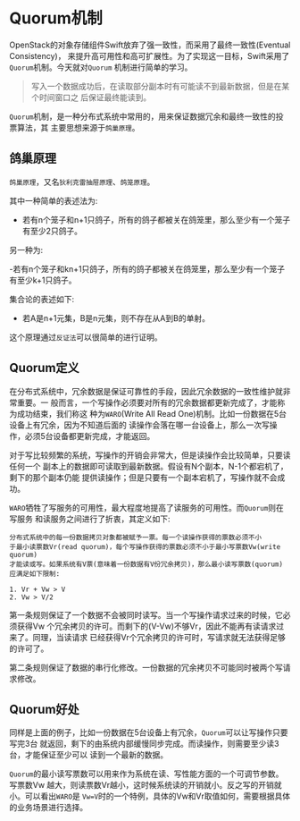 # Quorum机制

OpenStack的对象存储组件Swift放弃了强一致性，而采用了最终一致性(Eventual Consistency)，
来提升高可用性和高可扩展性。为了实现这一目标，Swift采用了`Quorum`机制。今天就对`Quorum`
机制进行简单的学习。

> 写入一个数据成功后，在读取部分副本时有可能读不到最新数据，但是在某个时间窗口之
> 后保证最终能读到。

`Quorum`机制，是一种分布式系统中常用的，用来保证数据冗余和最终一致性的投票算法，其
主要思想来源于`鸽巢原理`。


## 鸽巢原理

`鸽巢原理`，又名`狄利克雷抽屉原理`、`鸽笼原理`。

其中一种简单的表述法为:

- 若有n个笼子和n+1只鸽子，所有的鸽子都被关在鸽笼里，那么至少有一个笼子有至少2只鸽子。

另一种为:

-若有n个笼子和kn+1只鸽子，所有的鸽子都被关在鸽笼里，那么至少有一个笼子有至少k+1只鸽子。

集合论的表述如下:

- 若A是n+1元集，B是n元集，则不存在从A到B的单射。

这个原理通过`反证法`可以很简单的进行证明。


## Quorum定义

在分布式系统中，冗余数据是保证可靠性的手段，因此冗余数据的一致性维护就非常重要。一
般而言，一个写操作必须要对所有的冗余数据都更新完成了，才能称为成功结束，我们称这
种为`WARO`(Write All Read One)机制。比如一份数据在5台设备上有冗余，因为不知道后面的
读操作会落在哪一台设备上，那么一次写操作，必须5台设备都更新完成，才能返回。

对于写比较频繁的系统，写操作的开销会非常大，但是读操作会比较简单，只要读任何一个
副本上的数据即可读取到最新数据。假设有N个副本，N-1个都宕机了，剩下的那个副本仍能
提供读操作；但是只要有一个副本宕机了，写操作就不会成功。

`WARO`牺牲了写服务的可用性，最大程度地提高了读服务的可用性。而`Quorum`则在写服务
和读服务之间进行了折衷，其定义如下:

    分布式系统中的每一份数据拷贝对象都被赋予一票。每一个读操作获得的票数必须不小
    于最小读票数Vr(read quorum)，每个写操作获得的票数必须不小于最小写票数Vw(write quorum)
    才能读或写。如果系统有V票(意味着一份数据有V份冗余拷贝)，那么最小读写票数(quorum)
    应满足如下限制:
    
    1. Vr + Vw > V
    2. Vw > V/2

第一条规则保证了一个数据不会被同时读写。当一个写操作请求过来的时候，它必须获得Vw
个冗余拷贝的许可。而剩下的(V-Vw)不够Vr，因此不能再有读请求过来了。同理，当读请求
已经获得Vr个冗余拷贝的许可时，写请求就无法获得足够的许可了。

第二条规则保证了数据的串行化修改。一份数据的冗余拷贝不可能同时被两个写请求修改。


## Quorum好处

同样是上面的例子，比如一份数据在5台设备上有冗余，`Quorum`可以让写操作只要写完3台
就返回，剩下的由系统内部缓慢同步完成。而读操作，则需要至少读3台，才能保证至少可以
读到一个最新的数据。

`Quorum`的最小读写票数可以用来作为系统在读、写性能方面的一个可调节参数。写票数Vw
越大，则读票数Vr越小，这时候系统读的开销就小。反之写的开销就小。可以看出`WARO`是
`Vw=V`时的一个特例，具体的Vw和Vr取值如何，需要根据具体的业务场景进行选择。
